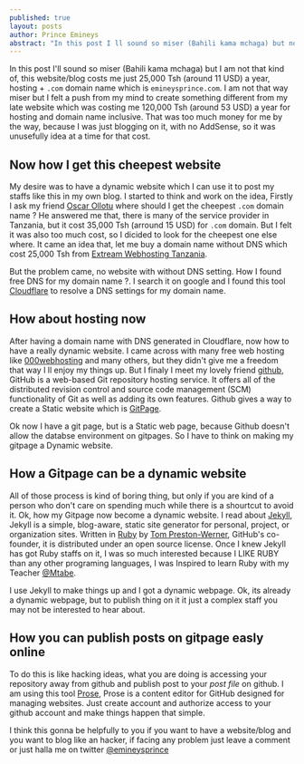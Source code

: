 ```yaml
---
published: true
layout: posts
author: Prince Emineys
abstract: "In this post I ll sound so miser (Bahili kama mchaga) but not that way, this website/blog costs me just 25,000 Tsh (around 11 USD) a year."
---
```

In this post I'll sound so miser (Bahili kama mchaga) but I am not that kind of, this website/blog costs me just 25,000 Tsh (around 11 USD) a year, hosting + ```.com``` domain name which is ```emineysprince.com```. I am not that way miser but I felt a push from my mind to create something different from my late website which was costing me 120,000 Tsh (around 53 USD) a year for hosting and domain name inclusive. That was too much money for me by the way, because I was just blogging on it, with no AddSense, so it was unusefully idea at a time for that cost.

## **Now how I get this cheepest website**

My desire was to have a dynamic website which I can use it to post my staffs like this in my own blog. I started to think and work on the idea, Firstly I ask my friend [Oscar Ollotu](https://oscarolotu.com) where should I get the cheepest ```.com``` domain name ? He answered me that, there is many of the service provider in Tanzania, but it cost 35,000 Tsh (arround 15 USD) for ```.com``` domain. But I felt it was also too much cost, so I dicided to look for the cheepest one else where. It came an idea that, let me buy a domain name without DNS which cost 25,000 Tsh from [Extream Webhosting Tanzania](http://www.extremewebtechnologies.com/). 

But the problem came, no website with without DNS setting. How I found free DNS for my domain name ?. I search it on google and I found this tool [Cloudflare](https://www.cloudflare.com) to resolve a DNS settings for my domain name.

## **How about hosting now**

After having a domain name with DNS generated in Cloudflare, now how to have a really dynamic website. I came across with many free web hosting like [000webhosting](https://www.000webhost.com) and many others, but they didn't give me a freedom that way I ll enjoy my things up. But I finaly I meet my lovely friend [github](https://github.com/), GitHub is a web-based Git repository hosting service. It offers all of the distributed revision control and source code management (SCM) functionality of Git as well as adding its own features. Github gives a way to create a Static website which is [GitPage](https://pages.github.com). 

Ok now I have a git page, but is a Static web page, because Github doesn't allow the databse environment on gitpages. So I have to think on making my gitpage a Dynamic website. 

## **How a Gitpage can be a dynamic website**

All of those process is kind of boring thing, but only if you are kind of a person who don't care on spending much while there is a shourtcut to avoid it. Ok, how my Gitpage now become a dynamic website. I read about [Jekyll](https://jekyllrb.com/), Jekyll is a simple, blog-aware, static site generator for personal, project, or organization sites. Written in [Ruby](https://www.ruby-lang.org) by [Tom Preston-Werner](https://en.wikipedia.org/wiki/Tom_Preston-Werner), GitHub's co-founder, it is distributed under an open source license. Once I knew Jekyll has got Ruby staffs on it, I was so much interested because I LIKE RUBY than any other programing languages, I was Inspired to learn Ruby with my Teacher [@Mtabe](http://watabelabs.com/). 

I use Jekyll to make things up and I got a dynamic webpage. Ok, its already a dynamic webpage, but to publish thing on it it just a complex staff you may not be interested to hear about. 

## **How you can publish posts on gitpage easly online**

To do this is like hacking ideas, what you are doing is accessing your repository away from github and publish post to your _post file_ on github. I am using this tool [Prose](http://prose.io), Prose is a content editor for GitHub designed for managing websites. Just create account and authorize access to your github account and make things happen that simple. 

I think this gonna be helpfully to you if you want to have a website/blog and you want to blog like an hacker, if facing any problem just leave a comment or just halla me on twitter [@emineysprince](https://twitter.com/emineysprince)